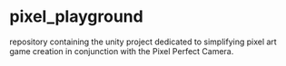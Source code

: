 # pixel_playground
repository containing the unity project dedicated to simplifying pixel art game creation in conjunction with the Pixel Perfect Camera.
